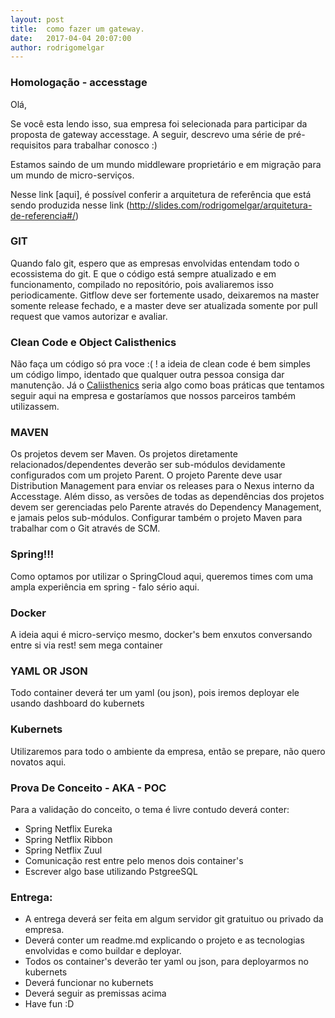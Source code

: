 ```yaml
---
layout: post
title:  como fazer um gateway.
date:   2017-04-04 20:07:00
author: rodrigomelgar
---
```


### Homologação - accesstage

Olá,

Se você esta lendo isso, sua empresa foi selecionada para participar da proposta de gateway accesstage. A seguir, descrevo uma série de pré-requisitos para trabalhar conosco :)

Estamos saindo de um mundo middleware proprietário e em migração para um mundo de micro-serviços.

Nesse link [aqui], é possível conferir a arquitetura de referência que está sendo produzida nesse link (http://slides.com/rodrigomelgar/arquitetura-de-referencia#/)


### GIT

Quando falo git, espero que as empresas envolvidas entendam todo o ecossistema do git. E que o código está sempre atualizado e em funcionamento, compilado no repositório, pois avaliaremos isso periodicamente. Gitflow deve ser fortemente usado, deixaremos na master somente release fechado, e a master deve ser atualizada somente por pull request que vamos autorizar e avaliar.

### Clean Code e Object Calisthenics
Não faça um código só pra voce :( ! a ideia de clean code é bem simples um código limpo, identado que qualquer outra pessoa consiga dar manutenção. Já o [Caliisthenics](http://williamdurand.fr/2013/06/03/object-calisthenics/) seria algo como boas práticas que tentamos seguir aqui na empresa e gostaríamos que nossos parceiros também utilizassem.

### MAVEN
Os projetos devem ser Maven. Os projetos diretamente relacionados/dependentes deverão ser sub-módulos devidamente configurados com um projeto Parent. O projeto Parente deve usar Distribution Management para enviar os releases para o Nexus interno da Accesstage. Além disso, as versões de todas as dependências dos projetos devem ser gerenciadas pelo Parente através do Dependency Management, e jamais pelos sub-módulos. 
Configurar também o projeto Maven para trabalhar com o Git através de SCM.

### Spring!!!
Como optamos por utilizar o SpringCloud aqui, queremos times com uma ampla experiência em spring - falo sério aqui.

### Docker
A ideia aqui é micro-serviço mesmo, docker's bem enxutos conversando entre si via rest! sem mega container

### YAML OR JSON
Todo container deverá ter um yaml (ou json), pois iremos deployar ele usando dashboard do kubernets

### Kubernets
Utilizaremos para todo o ambiente da empresa, então se prepare, não quero novatos aqui.

### Prova De Conceito - AKA - POC

Para a validação do conceito, o tema é livre contudo deverá conter:

* Spring Netflix Eureka
* Spring Netflix Ribbon
* Spring Netflix Zuul
* Comunicação rest entre pelo menos dois container's
* Escrever algo base utilizando PstgreeSQL

### Entrega:

* A entrega deverá ser feita em algum servidor git gratuituo ou privado da empresa.
* Deverá conter um readme.md explicando o projeto e as tecnologias envolvidas e como buildar e deployar.
* Todos os container's deverão ter yaml ou json, para deployarmos no kubernets
* Deverá funcionar no kubernets
* Deverá seguir as premissas acima
* Have fun :D
